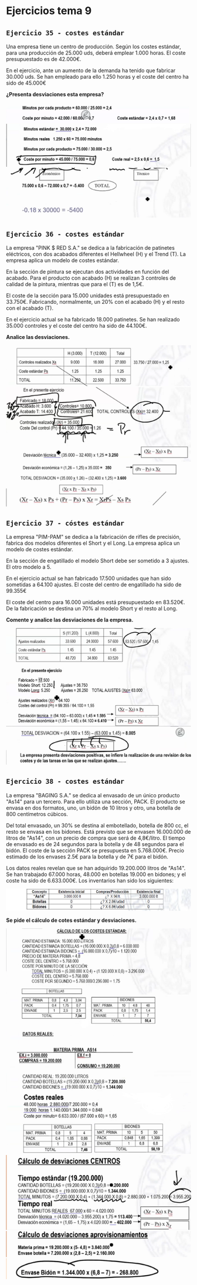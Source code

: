 # Ejercicios tema 9

## `Ejercicio 35 - costes estándar`

Una empresa tiene un centro de producción. Según los costes estándar, para una producción de 25.000 uds, deberá emplear 1.000 horas. El coste presupuestado es de 42.000€.

En el ejercicio, ante un aumento de la demanda ha tenido que fabricar 30.000 uds. Se han empleado para ello 1.250 horas y el coste del centro ha sido de 45.000€

**¿Presenta desviaciones esta empresa?**

![img](../images/tema-9/ejs/35/solucion-1.png)
![img](../images/tema-9/ejs/35/solucion-2.png)
![img](../images/tema-9/ejs/35/solucion-3.png)

## `Ejercicio 36 - costes estándar`

La empresa "PINK $ RED S.A." se dedica a la fabricación de patinetes eléctricos, con dos acabados diferentes el Hellwheel (H) y el Trend (T). La empresa aplica un modelo de costes estándar.

En la sección de pintura se ejecutan dos actividades en función del acabado. Para el producto con acabado (H) se realizan 3 controles de calidad de la pintura, mientras que para el (T) es de 1,5€.

El coste de la sección para 15.000 unidades está presupuestado en 33.750€. Fabricando, normalmente, un 20% con el acabado (H) y el resto con el acabado (T).

En el ejercicio actual se ha fabricado 18.000 patinetes. Se han realizado 35.000 controles y el coste del centro ha sido de 44.100€.

**Analice las desviaciones.**

![img](../images/tema-9/ejs/36/solucion-1.png)
![img](../images/tema-9/ejs/36/solucion-2.png)
![img](../images/tema-9/ejs/36/solucion-3.png)

## `Ejercicio 37 - cóstes estándar`

La empresa "PIM-PAM" se dedica a la fabricación de rifles de precisión, fabrica dos modelos diferentes el Short y el Long. La empresa aplica un modelo de costes estándar.

En la sección de engatillado el modelo Short debe ser sometido a 3 ajustes. El otro modelo a 5.

En el ejercicio actual se han fabricado 17.500 unidades que han sido sometidas a 64.100 ajustes. El coste del centro de engatillado ha sido de 99.355€

El coste del centro para 16.000 unidades está presupuestado en 83.520€. De la fabricación se destina un 70% al modelo Short y el resto al Long.

**Comente y analice las desviaciones de la empresa.**

![img](../images/tema-9/ejs/37/solucion-1.png)
![img](../images/tema-9/ejs/37/solucion-2.png)

## `Ejercicio 38 - costes estándar`

La empresa "BAGING S.A." se dedica al envasado de un único producto "As14" para un tercero. Para ello utiliza una sección, PACK. El producto se envasa en dos formatos, uno, un bidón de 10 litros y otro, una botella de 800 centímetros cúbicos.

Del total envasado, un 30% se destina al embotellado, botella de 800 cc, el resto se envasa en los bidones. Está previsto que se envasen 16.000.000 de litros de "As14", con un precio de compra que será de 4,8€/litro. El tiempo de envasado es de 24 segundos para la botella y de 48 segundos para el bidón. El coste de la sección PACK se presupuesta en 5.768.000€. Precio estimado de los envases 2.5€ para la botella y de 7€ para el bidón.

Los datos reales revelan que se han adquirido 19.200.000 litros de "As14". Se han trabajado 67.000 horas, 48.000 en botellas 19.000 en bidones; y el coste ha sido de 6.633.000€. Los inventarios han sido los siguientes:

![img](../images/tema-9/ejs/38/tabla-1.png)

**Se pide el cálculo de cotes estándar y desviaciones.**

![img](../images/tema-9/ejs/38/solucion-1.png)
![img](../images/tema-9/ejs/38/solucion-2.png)
![img](../images/tema-9/ejs/38/solucion-3.png)
![img](../images/tema-9/ejs/38/solucion-4.png)
![img](../images/tema-9/ejs/38/solucion-5.png)
![img](../images/tema-9/ejs/38/solucion-6.png)
![img](../images/tema-9/ejs/38/solucion-7.png)
